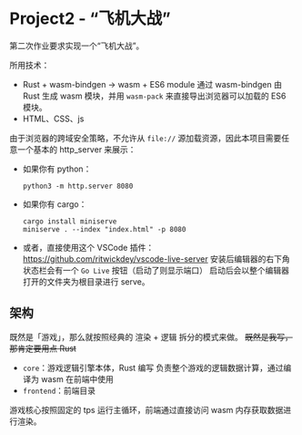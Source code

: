 # Project2 - “飞机大战”

第二次作业要求实现一个“飞机大战”。

所用技术：
- Rust + wasm-bindgen -> wasm + ES6 module
    通过 wasm-bindgen 由 Rust 生成 wasm 模块，并用 `wasm-pack` 来直接导出浏览器可以加载的 ES6 模块。
- HTML、CSS、js

由于浏览器的跨域安全策略，不允许从 `file://` 源加载资源，因此本项目需要任意一个基本的 http_server 来展示：
- 如果你有 python：
    ```
    python3 -m http.server 8080
    ```
- 如果你有 cargo：
    ```
    cargo install miniserve
    miniserve . --index "index.html" -p 8080
    ```
- 或者，直接使用这个 VSCode 插件：
    https://github.com/ritwickdey/vscode-live-server
    安装后编辑器的右下角状态栏会有一个 `Go Live` 按钮（启动了则显示端口）
    启动后会以整个编辑器打开的文件夹为根目录进行 serve。

## 架构

既然是「游戏」，那么就按照经典的 渲染 + 逻辑 拆分的模式来做。
<s>既然是我写，那肯定要用点 Rust</s>

- `core`：游戏逻辑引擎本体，Rust 编写
    负责整个游戏的逻辑数据计算，通过编译为 wasm 在前端中使用
- `frontend`：前端目录

游戏核心按照固定的 tps 运行主循环，前端通过直接访问 wasm 内存获取数据进行渲染。
